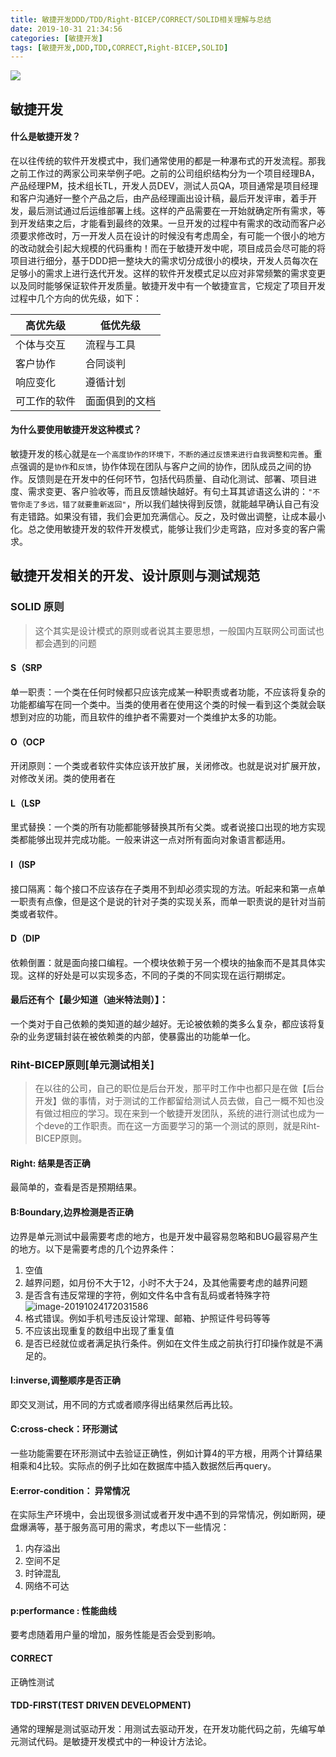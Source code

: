 ```yaml
---
title: 敏捷开发DDD/TDD/Right-BICEP/CORRECT/SOLID相关理解与总结
date: 2019-10-31 21:34:56
categories: [敏捷开发]
tags: [敏捷开发,DDD,TDD,CORRECT,Right-BICEP,SOLID]
---
```


![](fm.jpg)

<!--more-->

## 敏捷开发

#### 什么是敏捷开发？

​	在以往传统的软件开发模式中，我们通常使用的都是一种瀑布式的开发流程。那我之前工作过的两家公司来举例子吧。之前的公司组织结构分为一个项目经理BA，产品经理PM，技术组长TL，开发人员DEV，测试人员QA，项目通常是项目经理和客户沟通好一整个产品之后，由产品经理画出设计稿，最后开发评审，着手开发，最后测试通过后运维部署上线。这样的产品需要在一开始就确定所有需求，等到开发结束之后，才能看到最终的效果。一旦开发的过程中有需求的改动而客户必须要求修改时，万一开发人员在设计的时候没有考虑周全，有可能一个很小的地方的改动就会引起大规模的代码重构！而在于敏捷开发中呢，项目成员会尽可能的将项目进行细分，基于DDD把一整块大的需求切分成很小的模块，开发人员每次在足够小的需求上进行迭代开发。这样的软件开发模式足以应对非常频繁的需求变更以及同时能够保证软件开发质量。敏捷开发中有一个敏捷宣言，它规定了项目开发过程中几个方向的优先级，如下：


| 高优先级     | 低优先级       |
| ------------ | -------------- |
| 个体与交互   | 流程与工具     |
| 客户协作     | 合同谈判       |
| 响应变化     | 遵循计划       |
| 可工作的软件 | 面面俱到的文档 |



#### 为什么要使用敏捷开发这种模式？

​	敏捷开发的核心就是`在一个高度协作的环境下，不断的通过反馈来进行自我调整和完善`。重点强调的是`协作`和`反馈`，协作体现在团队与客户之间的协作，团队成员之间的协作。反馈则是在开发中的任何环节，包括代码质量、自动化测试、部署、项目进度、需求变更、客户验收等，而且反馈越快越好。有句土耳其谚语这么讲的：`"不管你走了多远，错了就要重新返回"`，所以我们越快得到反馈，就能越早确认自己有没有走错路。如果没有错，我们会更加充满信心。反之，及时做出调整，让成本最小化。总之使用敏捷开发的软件开发模式，能够让我们少走弯路，应对多变的客户需求。

## 敏捷开发相关的开发、设计原则与测试规范



### SOLID 原则

>   这个其实是设计模式的原则或者说其主要思想，一般国内互联网公司面试也都会遇到的问题

#### S（SRP

单一职责：一个类在任何时候都只应该完成某一种职责或者功能，不应该将复杂的功能都编写在同一个类中。当类的使用者在使用这个类的时候一看到这个类就会联想到对应的功能，而且软件的维护者不需要对一个类维护太多的功能。

#### O（OCP

开闭原则：一个类或者软件实体应该开放扩展，关闭修改。也就是说对扩展开放，对修改关闭。类的使用者在

#### L（LSP

里式替换：一个类的所有功能都能够替换其所有父类。或者说接口出现的地方实现类都能够出现并完成功能。一般来讲这一点对所有面向对象语言都适用。

#### I（ISP

接口隔离：每个接口不应该存在子类用不到却必须实现的方法。听起来和第一点单一职责有点像，但是这个是说的针对子类的实现关系，而单一职责说的是针对当前类或者软件。

#### D（DIP

依赖倒置：就是面向接口编程。一个模块依赖于另一个模块的抽象而不是其具体实现。这样的好处是可以实现多态，不同的子类的不同实现在运行期绑定。

#### 最后还有个【最少知道（迪米特法则）】：

一个类对于自己依赖的类知道的越少越好。无论被依赖的类多么复杂，都应该将复杂的业务逻辑封装在被依赖类的内部，使暴露出的功能单一化。

### Riht-BICEP原则[单元测试相关]

>   在以往的公司，自己的职位是后台开发，那平时工作中也都只是在做【后台开发】做的事情，对于测试的工作都留给测试人员去做，自己一概不知也没有做过相应的学习。现在来到一个敏捷开发团队，系统的进行测试也成为一个deve的工作职责。而在这一方面要学习的第一个测试的原则，就是Riht-BICEP原则。

#### Right: 结果是否正确

最简单的，查看是否是预期结果。

#### B:Boundary,边界检测是否正确

边界是单元测试中最需要考虑的地方，也是开发中最容易忽略和BUG最容易产生的地方。以下是需要考虑的几个边界条件：

1.  空值
2.  越界问题，如月份不大于12，小时不大于24，及其他需要考虑的越界问题
3.  是否含有违反常理的字符，例如文件名中含有乱码或者特殊字符![image-20191024172031586](C:/Users/zhang/Desktop/Users/jiaheng.zhang/Library/Application%20Support/typora-user-images/image-20191024172031586.png)
4.  格式错误。例如手机号违反设计常理、邮箱、护照证件号码等等
5.  不应该出现重复的数组中出现了重复值
6.  是否已经就位或者满足执行条件。例如在文件生成之前执行打印操作就是不满足的。

#### I:inverse,调整顺序是否正确

即交叉测试，用不同的方式或者顺序得出结果然后再比较。

#### C:cross-check：环形测试

一些功能需要在环形测试中去验证正确性，例如计算4的平方根，用两个计算结果相乘和4比较。实际点的例子比如在数据库中插入数据然后再query。

#### E:error-condition： 异常情况

在实际生产环境中，会出现很多测试或者开发中遇不到的异常情况，例如断网，硬盘爆满等，基于服务高可用的需求，考虑以下一些情况：

1.  内存溢出
2.  空间不足
3.  时钟混乱
4.  网络不可达

#### p:performance : 性能曲线

要考虑随着用户量的增加，服务性能是否会受到影响。

#### CORRECT

正确性测试

#### TDD-FIRST(TEST DRIVEN DEVELOPMENT)

通常的理解是测试驱动开发：用测试去驱动开发，在开发功能代码之前，先编写单元测试代码。是敏捷开发模式中的一种设计方法论。
